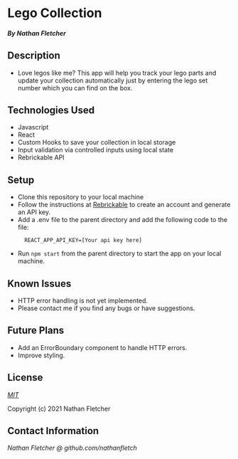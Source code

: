 # Lego Collection

#### _By Nathan Fletcher_

## Description

- Love legos like me? This app will help you track your lego parts and update your collection automatically just by entering the lego set number which you can find on the box.

## Technologies Used

- Javascript
- React
- Custom Hooks to save your collection in local storage
- Input validation via controlled inputs using local state
- Rebrickable API

## Setup

- Clone this repository to your local machine
- Follow the instructions at [Rebrickable](https://rebrickable.com/api/) to create an account and generate an API key.
- Add a .env file to the parent directory and add the following code to the file:
  ```
    REACT_APP_API_KEY=[Your api key here]
  ```
- Run `npm start` from the parent directory to start the app on your local machine.

## Known Issues

- HTTP error handling is not yet implemented.
- Please contact me if you find any bugs or have suggestions.

## Future Plans

- Add an ErrorBoundary component to handle HTTP errors.
- Improve styling.

## License

_[MIT](https://opensource.org/licenses/MIT)_

Copyright (c) 2021 Nathan Fletcher

## Contact Information

_Nathan Fletcher @ github.com/nathanfletch_
